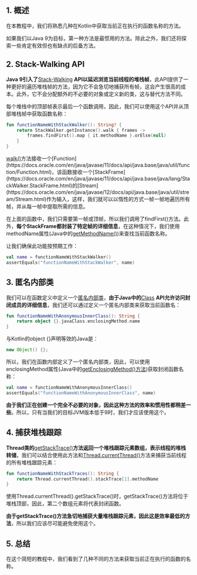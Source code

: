 ## 1. 概述

在本教程中，我们将熟悉几种在Kotlin中获取当前正在执行的函数名称的方法。

如果我们以Java 9为目标，第一种方法是最惯用的方法。除此之外，我们还将探索一些肯定有效但也有缺点的后备方法。

## 2. Stack-Walking API

**Java 9引入了**[Stack-Walking](https://www.baeldung.com/java-9-stackwalking-api) **API以延迟浏览当前线程的堆栈帧**，此API提供了一种更好的遍历堆栈帧的方法，因为它不会急切地捕获所有帧，这会产生很高的成本。此外，它不会分配额外的不必要的对象或定义新的类，这与替代方法不同。

每个堆栈中的顶部帧表示最后一个函数调用，因此，我们可以使用这个API并从顶部堆栈帧中获取函数名称：

```kotlin
fun functionNameWithStackWalker(): String? {
    return StackWalker.getInstance().walk { frames ->
        frames.findFirst().map { it.methodName }.orElse(null)
    }
}
```

[walk()](https://docs.oracle.com/en/java/javase/11/docs/api/java.base/java/lang/StackWalker.html#walk(java.util.function.Function))方法接收一个[Function](https://docs.oracle.com/en/java/javase/11/docs/api/java.base/java/util/function/Function.html)，该函数接收一个[StackFrame](https://docs.oracle.com/en/java/javase/11/docs/api/java.base/java/lang/StackWalker.StackFrame.html)的[Stream](https://docs.oracle.com/en/java/javase/12/docs/api/java.base/java/util/stream/Stream.html)作为输入，这样，我们就可以以惰性的方式一帧一帧地遍历所有帧，并从每一帧中提取所需的信息。

在上面的函数中，我们只需要第一帧或顶帧，所以我们调用了findFirst()方法。此外，**每个StackFrame都封装了特定帧的详细信息**，在这种情况下，我们使用methodName属性(Java中的[getMethodName()](https://docs.oracle.com/en/java/javase/11/docs/api/java.base/java/lang/StackWalker.StackFrame.html#getMethodName()))来查找当前函数名称。

让我们确保此功能按预期工作：

```kotlin
val name = functionNameWithStackWalker()
assertEquals("functionNameWithStackWalker", name)
```

## 3. 匿名内部类

我们可以在函数定义中定义一个[匿名内部类](https://www.baeldung.com/java-anonymous-classes)，**由于Java中的**[Class](https://docs.oracle.com/en/java/javase/12/docs/api/java.base/java/lang/Class.html) **API允许访问封闭成员的详细信息**，我们还可以通过定义一个匿名内部类来获取当前函数名：

```kotlin
fun functionNameWithAnonymousInnerClass(): String {
    return object {}.javaClass.enclosingMethod.name
}
```

与Kotlin的object {}声明等效的Java是：

```java
new Object() {};
```

所以，我们在函数内部定义了一个匿名内部类，因此，可以使用enclosingMethod属性(Java中的[getEnclosingMethod()方法](https://docs.oracle.com/en/java/javase/12/docs/api/java.base/java/lang/Class.html#getEnclosingMethod()))获取封闭函数名称：

```kotlin
val name = functionNameWithAnonymousInnerClass()
assertEquals("functionNameWithAnonymousInnerClass", name)
```

**由于我们正在创建一个完全不必要的对象，因此这种方法的效率和惯用性都稍差一些**。所以，只有当我们的目标JVM版本低于9时，我们才应该使用这个。

## 4. 捕获堆栈跟踪

**Thread类的**[getStackTrace()](https://docs.oracle.com/en/java/javase/12/docs/api/java.base/java/lang/Thread.html#getStackTrace())**方法返回一个堆栈跟踪元素数组，表示线程的堆栈转储**，我们可以结合使用此方法和[Thread.currentThread()](https://docs.oracle.com/en/java/javase/12/docs/api/java.base/java/lang/Thread.html#currentThread())方法来捕获当前线程的所有堆栈跟踪元素：

```kotlin
fun functionNameWithStackTraces(): String {
    return Thread.currentThread().stackTrace[1].methodName
}
```

使用Thread.currentThread().getStackTrace()时，getStackTrace()方法将位于堆栈顶部，因此，第二个数组元素将代表封闭函数。

**由于getStackTrace()方法急切地捕获大量堆栈跟踪元素，因此这是效率最低的方法**，所以我们应该尽可能避免使用这个。

## 5. 总结

在这个简短的教程中，我们看到了几种不同的方法来获取当前正在执行的函数的名称。